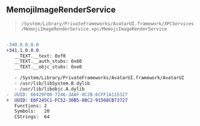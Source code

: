 ## MemojiImageRenderService

> `/System/Library/PrivateFrameworks/AvatarUI.framework/XPCServices/MemojiImageRenderService.xpc/MemojiImageRenderService`

```diff

-340.0.0.0.0
+341.1.0.0.0
   __TEXT.__text: 0xf0
   __TEXT.__auth_stubs: 0x60
   __TEXT.__objc_stubs: 0xe0

   - /System/Library/PrivateFrameworks/AvatarUI.framework/AvatarUI
   - /usr/lib/libSystem.B.dylib
   - /usr/lib/libobjc.A.dylib
-  UUID: 66429F00-7246-3AAF-8C2B-6CFF1A115327
+  UUID: E6F245C1-FC52-30B5-88C2-91568CB73727
   Functions: 2
   Symbols:   20
   CStrings:  64

```
